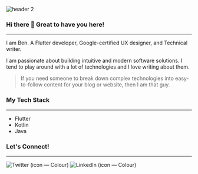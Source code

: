 
![header 2](https://github.com/onwurahben/onwurahben/assets/49011942/1b8ab69b-fd1e-4197-a0cb-6b170595d2b3)


### Hi there 👋 Great to have you here!
---

I am Ben. A Flutter developer, Google-certified UX designer, and Technical writer.

I am passionate about building intuitive and modern software solutions. I tend to play around with a lot of technologies and I love writing about them. 

> If you need someone to break down complex technologies into easy-to-follow content for your blog or website, then I am that guy.

### My Tech Stack
---
- Flutter
- Kotlin
- Java 

### Let's Connect!
---
![Twitter (icon — Colour)](https://github.com/onwurahben/onwurahben/assets/49011942/b1e58013-000e-4657-9396-000dbeb67b1c)
![LinkedIn (icon — Colour)](https://github.com/onwurahben/onwurahben/assets/49011942/92c641d0-7a5a-4cb3-bfc8-9c36d744e3c5)
